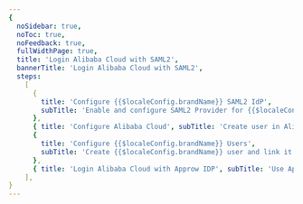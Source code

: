 ```yaml
---
{
  noSidebar: true,
  noToc: true,
  noFeedback: true,
  fullWidthPage: true,
  title: 'Login Alibaba Cloud with SAML2',
  bannerTitle: 'Login Alibaba Cloud with SAML2',
  steps:
    [
      {
        title: 'Configure {{$localeConfig.brandName}} SAML2 IdP',
        subTitle: 'Enable and configure SAML2 Provider for {{$localeConfig.brandName}} applicaitons',
      },
      { title: 'Configure Alibaba Cloud', subTitle: 'Create user in Alibaba cloud, and enable SSO' },
      {
        title: 'Configure {{$localeConfig.brandName}} Users',
        subTitle: 'Create {{$localeConfig.brandName}} user and link it to Alibaba cloud user.',
      },
      { title: 'Login Alibaba Cloud with Approw IDP', subTitle: 'Use Approw IdP to log in to Alibaba Cloud' },
    ],
}
---
```


<IntegrationDetail/>
